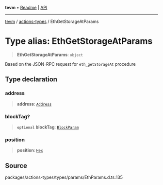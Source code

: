 **tevm** • [Readme](../../README.md) \| [API](../../modules.md)

***

[tevm](../../README.md) / [actions-types](../README.md) / EthGetStorageAtParams

# Type alias: EthGetStorageAtParams

> **EthGetStorageAtParams**: `object`

Based on the JSON-RPC request for `eth_getStorageAt` procedure

## Type declaration

### address

> **address**: [`Address`](Address.md)

### blockTag?

> **`optional`** **blockTag**: [`BlockParam`](../../index/type-aliases/BlockParam.md)

### position

> **position**: [`Hex`](Hex.md)

## Source

packages/actions-types/types/params/EthParams.d.ts:135
